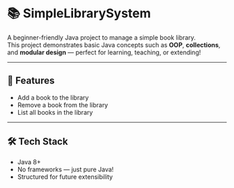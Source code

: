 # 📚 SimpleLibrarySystem

A beginner-friendly Java project to manage a simple book library.  
This project demonstrates basic Java concepts such as **OOP**, **collections**, and **modular design** — perfect for learning, teaching, or extending!

---

## 🚀 Features

- Add a book to the library
- Remove a book from the library
- List all books in the library

---

## 🛠 Tech Stack

- Java 8+
- No frameworks — just pure Java!
- Structured for future extensibility
